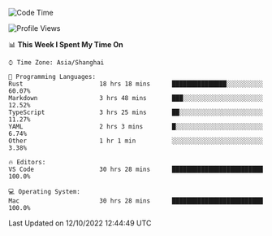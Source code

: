 <!--START_SECTION:waka-->
![Code Time](http://img.shields.io/badge/Code%20Time-1%2C735%20hrs%2029%20mins-blue)

![Profile Views](http://img.shields.io/badge/Profile%20Views-14-blue)

📊 **This Week I Spent My Time On** 

```text
⌚︎ Time Zone: Asia/Shanghai

💬 Programming Languages: 
Rust                     18 hrs 18 mins      ███████████████░░░░░░░░░░   60.07% 
Markdown                 3 hrs 48 mins       ███░░░░░░░░░░░░░░░░░░░░░░   12.52% 
TypeScript               3 hrs 25 mins       ██░░░░░░░░░░░░░░░░░░░░░░░   11.27% 
YAML                     2 hrs 3 mins        █░░░░░░░░░░░░░░░░░░░░░░░░   6.74% 
Other                    1 hr 1 min          ░░░░░░░░░░░░░░░░░░░░░░░░░   3.38%

🔥 Editors: 
VS Code                  30 hrs 28 mins      █████████████████████████   100.0%

💻 Operating System: 
Mac                      30 hrs 28 mins      █████████████████████████   100.0%

```


 Last Updated on 12/10/2022 12:44:49 UTC
<!--END_SECTION:waka-->

<!--![CodersRank](https://cr-skills-chart-widget.azurewebsites.net/api/api?username=BugenZhao&padding=16&tooltip=true&branding=false&sort-by-score=true&skills=Rust%2C%20Swift%2C%20C%2C%20TypeScript%2C%20Java%2C%20Go%2C%20Dart%2C%20C%2B%2B%2C%20Python%2C%20Assembly%2C%20Shell%2C%20Kotlin)-->
